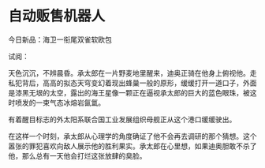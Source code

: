 # 自动贩售机器人

今日新品：海卫一衔尾双雀软欧包

试阅：

天色沉沉，不辨晨昏。承太郎在一片野麦地里醒来，迪奥正骑在他身上俯视他。走私犯背后，高高的拟态天穹变幻着现出蜂巢一般的原形，缓缓打开一道口子，外面是漆黑无垠的太空，露出的海王星像一颗正在逼视承太郎的巨大的蓝色眼珠，被这时喷发的一束气态冰熔岩氤氲。

有着醒目标志的外太阳系联合国工业发展组织母舰正从这个港口缓缓驶出。

在这样一个时刻，承太郎从心理学的角度确证了他不会再去调研的那个猜想。这个嚣张的罪犯喜欢向敌人展示他的胜利果实。承太郎在心里想，如果迪奥胆敢不杀了他，那么总有一天他会打烂这张放肆的臭脸。
